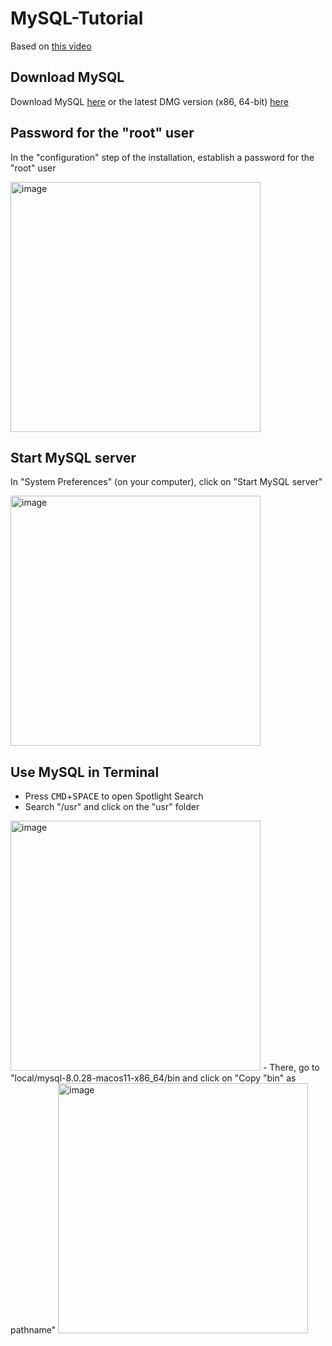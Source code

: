 # MySQL-Tutorial

Based on [this video](https://youtu.be/8UT-oZzDW6c)

## Download MySQL
Download MySQL [here](https://dev.mysql.com/get/Downloads/MySQL-8.0/mysql-8.0.28-macos11-x86_64.dmg) or the latest DMG version (x86, 64-bit) [here](https://dev.mysql.com/downloads/mysql/)

## Password for the "root" user
In the "configuration" step of the installation, establish a password for the "root" user

<img width="400" alt="image" src="https://user-images.githubusercontent.com/65092569/163596060-55629278-cabc-4d71-a999-20f0061af1da.png">

## Start MySQL server
In "System Preferences" (on your computer), click on "Start MySQL server"

<img width="400" alt="image" src="https://user-images.githubusercontent.com/65092569/163597431-172041da-2889-493e-950a-51c25d0ceeaa.png">

## Use MySQL in Terminal
- Press <kbd>CMD</kbd>+<kbd>SPACE</kbd> to open Spotlight Search
- Search "/usr" and click on the "usr" folder
<img width="400" alt="image" src="https://user-images.githubusercontent.com/65092569/163598090-fa4fb5ea-cefe-4165-afed-8d0dd477f66c.png">
- There, go to "local/mysql-8.0.28-macos11-x86_64/bin and click on "Copy "bin" as pathname"
<img width="400" alt="image" src="https://user-images.githubusercontent.com/65092569/163598555-f0a731c8-a37b-4d27-a29f-9a85a42cdfb0.png">
